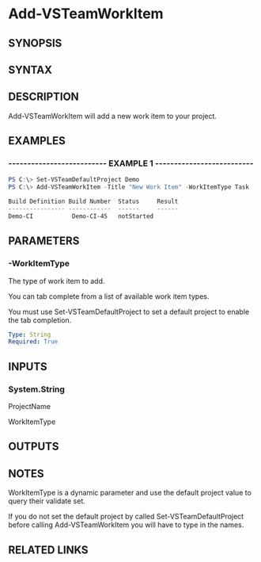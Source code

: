 <!-- #include "./common/header.md" -->

# Add-VSTeamWorkItem

## SYNOPSIS

<!-- #include "./synopsis/Add-VSTeamWorkItem.md" -->

## SYNTAX

## DESCRIPTION

Add-VSTeamWorkItem will add a new work item to your project.

## EXAMPLES

### -------------------------- EXAMPLE 1 --------------------------

```PowerShell
PS C:\> Set-VSTeamDefaultProject Demo
PS C:\> Add-VSTeamWorkItem -Title "New Work Item" -WorkItemType Task

Build Definition Build Number  Status     Result
---------------- ------------  ------     ------
Demo-CI           Demo-CI-45   notStarted
```

## PARAMETERS

<!-- #include "./params/projectName.md" -->

### -WorkItemType

The type of work item to add.

You can tab complete from a list of available work item types.

You must use Set-VSTeamDefaultProject to set a default project to enable the tab completion.

```yaml
Type: String
Required: True
```

## INPUTS

### System.String

ProjectName

WorkItemType

## OUTPUTS

## NOTES

WorkItemType is a dynamic parameter and use the default
project value to query their validate set.

If you do not set the default project by called Set-VSTeamDefaultProject before
calling Add-VSTeamWorkItem you will have to type in the names.

## RELATED LINKS